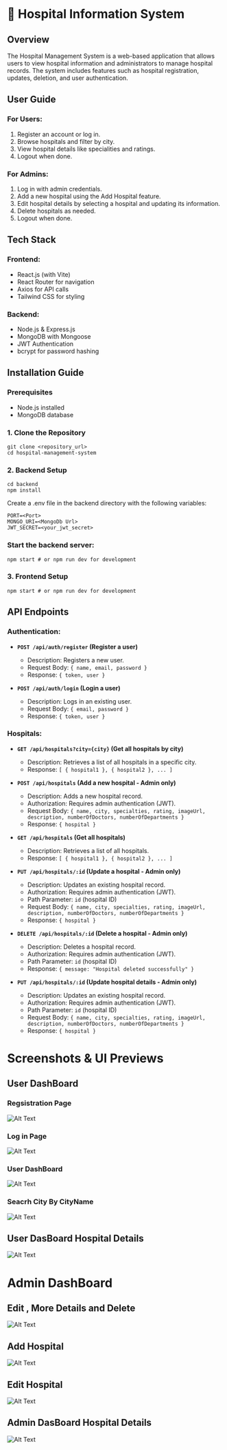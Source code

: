 # 🏥 Hospital Information System

## Overview

The Hospital Management System is a web-based application that allows users to view hospital information and administrators to manage hospital records. The system includes features such as hospital registration, updates, deletion, and user authentication.



## User Guide

### For Users:

1.  Register an account or log in.
2.  Browse hospitals and filter by city.
3.  View hospital details like specialities and ratings.
4.  Logout when done.

### For Admins:

1.  Log in with admin credentials.
2.  Add a new hospital using the Add Hospital feature.
3.  Edit hospital details by selecting a hospital and updating its information.
4.  Delete hospitals as needed.
5.  Logout when done.

## Tech Stack

### Frontend:

-   React.js (with Vite)
-   React Router for navigation
-   Axios for API calls
-   Tailwind CSS for styling

### Backend:

-   Node.js & Express.js
-   MongoDB with Mongoose
-   JWT Authentication
-   bcrypt for password hashing

## Installation Guide

### Prerequisites

-   Node.js installed
-   MongoDB database

### 1. Clone the Repository

```
git clone <repository_url>
cd hospital-management-system 
```

### 2. Backend Setup
```
cd backend
npm install

```


Create a .env file in the backend directory with the following variables:

```
PORT=<Port>
MONGO_URI=<MongoDb Url>
JWT_SECRET=<your_jwt_secret>
```

### Start the backend server:
```
npm start # or npm run dev for development
```

### 3. Frontend Setup

```
npm start # or npm run dev for development
```
## API Endpoints

### Authentication:

-   **`POST /api/auth/register` (Register a user)**
    -   Description: Registers a new user.
    -   Request Body: `{ name, email, password }`
    -   Response: `{ token, user }`

-   **`POST /api/auth/login` (Login a user)**
    -   Description: Logs in an existing user.
    -   Request Body: `{ email, password }`
    -   Response: `{ token, user }`

### Hospitals:

-   **`GET /api/hospitals?city={city}` (Get all hospitals by city)**
    -   Description: Retrieves a list of all hospitals in a specific city.
    -   Response: `[ { hospital1 }, { hospital2 }, ... ]`

-   **`POST /api/hospitals` (Add a new hospital - Admin only)**
    -   Description: Adds a new hospital record.
    -   Authorization: Requires admin authentication (JWT).
    -   Request Body: `{ name, city, specialties, rating, imageUrl, description, numberOfDoctors, numberOfDepartments }`
    -   Response: `{ hospital }`

-   **`GET /api/hospitals` (Get all hospitals)**
    -   Description: Retrieves a list of all hospitals.
    -   Response: `[ { hospital1 }, { hospital2 }, ... ]`

-   **`PUT /api/hospitals/:id` (Update a hospital - Admin only)**
    -   Description: Updates an existing hospital record.
    -   Authorization: Requires admin authentication (JWT).
    -   Path Parameter: `id` (hospital ID)
    -   Request Body: `{ name, city, specialties, rating, imageUrl, description, numberOfDoctors, numberOfDepartments }`
    -   Response: `{ hospital }`

-   **`DELETE /api/hospitals/:id` (Delete a hospital - Admin only)**
    -   Description: Deletes a hospital record.
    -   Authorization: Requires admin authentication (JWT).
    -   Path Parameter: `id` (hospital ID)
    -   Response: `{ message: "Hospital deleted successfully" }`

-   **`PUT /api/hospitals/:id` (Update hospital details - Admin only)**
    -   Description: Updates an existing hospital record.
    -   Authorization: Requires admin authentication (JWT).
    -   Path Parameter: `id` (hospital ID)
    -   Request Body: `{ name, city, specialties, rating, imageUrl, description, numberOfDoctors, numberOfDepartments }`
    -   Response: `{ hospital }`


# Screenshots & UI Previews

## User DashBoard

### Regsistration Page  
![Alt Text](./frontend/src/assets/image/Regsistion%20Page.png)
### Log in Page 
![Alt Text](./frontend/src/assets/image/login%20Page.png)
### User DashBoard 
![Alt Text](./frontend/src/assets/image/User%20DashBoard.png)
### Seacrh City By CityName
![Alt Text](./frontend/src/assets/image/City%20Search.png)

## User DasBoard Hospital Details 
![Alt Text](./frontend/src/assets/image/user%20hospital%20details.png)



# Admin DashBoard

## Edit , More Details and  Delete 
![Alt Text](./frontend/src/assets/image/Admin%20Dashboard.png)
## Add Hospital
![Alt Text](./frontend/src/assets/image/Add%20Hospital.png)
## Edit Hospital
![Alt Text](./frontend/src/assets/image/Update%20Hospital.png)
## Admin DasBoard Hospital Details 
![Alt Text](./frontend/src/assets/image/admin%20hospital%20details%20.png)
